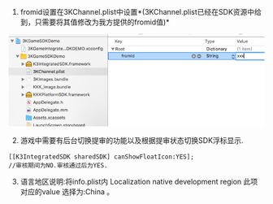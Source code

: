 1.  fromid设置在3KChannel.plist中设置*(3KChannel.plist已经在SDK资源中给到，只需要将其值修改为我方提供的fromid值)*

![](https://github.com/KKKGame/3K-SDK/blob/master/3k_sshot/QQ20171106-201701.png)

2. 游戏中需要有后台切换提审的功能以及根据提审状态切换SDK浮标显示.
```
[[K3IntegratedSDK sharedSDK] canShowFloatIcon:YES];
//审核期间为NO.审核通过后为YES.

```
3. 语言地区说明:将info.plist内 Localization native development region 此项对应的value 选择为:China 。
